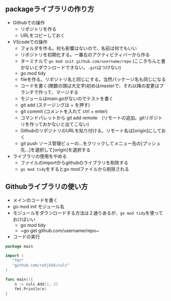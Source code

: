 ## packageライブラリの作り方
- Githubでの操作
  - リポジトリを作る
  - URLをコピーしておく
- VScodeでの操作  
  - フォルダを作る。何も影響はないので、名前は何でもいい
  - リポジトリを初期化する。一番左のアクティビティバーから作る
  - ターミナルで `go mod init github.com/username/repo` (ここきちんと書かないとダウンロードできない。`.git`はつけない)
  - go mod tidy
  - fileを作る。リポジトリ名と同じにする。当然パッケージ名も同じになる
  - コードを書く(関数の頭は大文字)初めはmasterで、それ以降の変更はブランチで作って、マージする
  - モジュールはmain.goがないのでテストを書く
  - git add (ステージングは + を押す)
  - git commit (コメントを入れて ctrl + enter)
  - コマンドパレットから git add remote　(リモートの追加。gitリポジトリを作っておかないと出てこない)
  - GithubのリポジトリのURLを貼り付ける。リモート名は\[origin]にしておく
  - git push ソース管理ビューの...をクリックしてメニュー先の\[プッシュ先...]を選択して[origin]を選択する
- ライブラリの使用をやめる
  - ファイルのimportからgithubのライブラリを削除する
  - `go mod tidy`をするとgo modファイルから削除される

## Githubライブラリの使い方
- メインのコードを書く
- go mod init モジュール名
- モジュールをダウンロードする方法は２通りあるが、`go mod tidy`を使っておけばいい
  - go mod tidy 
  - ~go get github.com/username/repo~
- コードの実行

```go
package main
 
import (
   "fmt"
   "github.com/rw5jkk6/culc"
)

func main(){
	n := culc.Add(1, 2)
	fmt.Println(n)
}
```
